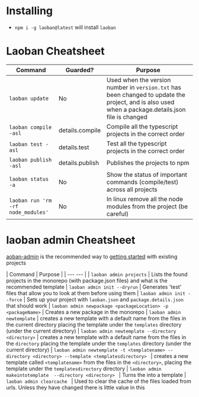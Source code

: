 # Installing

* `npm i -g laoban@latest` will install `laoban`

# Laoban Cheatsheet

| Command | Guarded? | Purpose |
| --- | --- | --- |
| `laoban update` | No |Used when the version number in `version.txt` has been changed to update the project, and is also used when a package.details.json file is changed 
| `laoban compile -asl` | details.compile | Compile all the typescript projects in the correct order 
| `laoban test -asl` | details.test | Test all the typescript projects in the correct order
| `laoban publish -asl` | details.publish | Publishes the projects to npm
| `laoban status -a` | No |  Show the status of important commands (compile/test) across all projects
| `laoban run 'rm -rf node_modules'` | No | In linux remove all the node modules from the project (be careful)

# laoban admin Cheatsheet
[aoban-admin](https://www.npmjs.com/package/@laoban/admin) is the recommended way to [getting started](GETTING.STARTED.md)
with existing projects

| Command |  Purpose |
| ---  --- |
| `laoban admin projects` | Lists the found projects in the monorepo (with package.json files) and what is the recommended template
| `laoban admin init --dryrun` |  Generates 'test' files that allow you to look at them before using them
| `laoban admin init --force` |  Sets up your project with `laoban.json` and `package.details.json` that should work
| `laoban admin newpackage <packageLocation> -p <packageName>` |  Creates a new package in the monorepo
| `laoban admin newtemplate`  |  creates a new template with a default name from the files in the current directory placing the template under the `templates` directory (under the current directory) 
| `laoban admin newtemplate --directory <directory>`  |  creates a new template with a default name from the files in the `directory` placing the template under the `templates` directory (under the current directory) 
| `laoban admin newtemplate -t <templatename> --directory <directory> --template <templatesdirectory> ` |  creates a new template called `<templatename>` from the files in the `<directory>`, placing the template under the `templatesdirectory` directory 
| `laoban admin makeintotemplate  --directory <directory> ` |  Turns the <directory> into a template 
| `laoban admin clearcache ` |  Used to clear the cache of the files loaded from urls. Unless they have changed there is little value in this 





